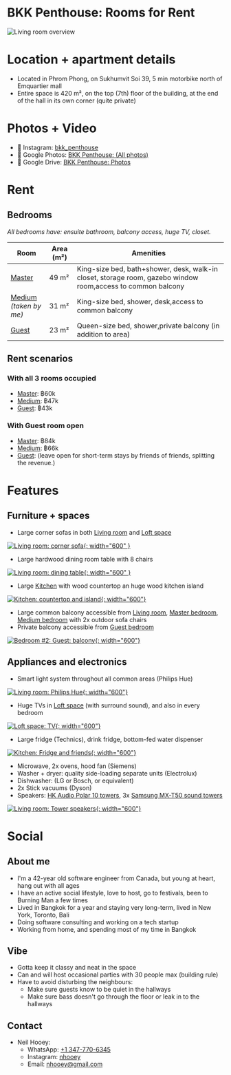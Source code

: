 # BKK Penthouse: Rooms for Rent
![Living room overview](https://lh3.googleusercontent.com/pw/AP1GczO6N9n8C3DYSZygTxSav6haghn1SQPnC7P5rL4_9EGNhG6AaIwYzyvwR7lC5yKeDmke977WW1VD-4YnV-36hqvCjDUZ6EM865Xo4bqe8cLVCG-I9KJlgrlL2eP1fo2ms5rchDbUZyhR4npYgSzl5zZ6=w1477-h1108-s-no-gm?authuser=0)

# Location + apartment details
- Located in Phrom Phong, on Sukhumvit Soi 39, 5 min motorbike north of Emquartier mall
- Entire space is 420 m², on the top (7th) floor of the building, at the end of the hall in its own corner (quite private)

# Photos + Video
- 📸 Instagram: [bkk_penthouse](https://www.instagram.com/bkk_penthouse/)
- 📸 Google Photos: [BKK Penthouse: (All photos)](https://photos.app.goo.gl/C82n7UjuN9sxvQyZA)
- 📂 Google Drive: [BKK Penthouse: Photos](https://drive.google.com/drive/u/0/folders/1wt5pnQ4m0LKfggki_CsH4ask41gAtYsG)

# Rent

## Bedrooms
*All bedrooms have: ensuite bathroom, balcony access, huge TV, closet.*

| **Room** | **Area (m²)** | **Amenities** |
|---|---|---|
| [Master](https://photos.app.goo.gl/pNwcUU9oLRV31wG8A) | 49 m² | King-size bed, bath+shower, desk, walk-in closet, storage room, gazebo window room,access to common balcony |
| [Medium](https://photos.app.goo.gl/XaZJognmgJsT129g6)<br/>*(taken by me)* | 31 m² | King-size bed, shower, desk,access to common balcony |
| [Guest](https://photos.app.goo.gl/VbMA9xzdvzuoxNn26) | 23 m² | Queen-size bed, shower,private balcony (in addition to area) |

## Rent scenarios

### With all 3 rooms occupied
- [Master](https://photos.app.goo.gl/pNwcUU9oLRV31wG8A): ฿60k
- [Medium](https://photos.app.goo.gl/XaZJognmgJsT129g6): ฿47k
- [Guest](https://photos.app.goo.gl/VbMA9xzdvzuoxNn26): ฿43k

### With Guest room open
- [Master](https://photos.app.goo.gl/pNwcUU9oLRV31wG8A): ฿84k
- [Medium](https://photos.app.goo.gl/XaZJognmgJsT129g6): ฿66k
- [Guest](https://photos.app.goo.gl/VbMA9xzdvzuoxNn26): (leave open for short-term stays by friends of friends, splitting the revenue.)

# Features

## Furniture + spaces
- Large corner sofas in both [Living room](https://photos.app.goo.gl/zgVKmMim5NV5Y2Vw6) and [Loft space](https://photos.app.goo.gl/QgdVP4injrn96ccY6)

[![Living room: corner sofa](https://lh3.googleusercontent.com/pw/AP1GczOLlabX0mjX5n4DESQ8jS6ExPTMiYG8lhTdY5xhf65ev4cqlEqLk8QSP0sqq3pyrORJkYfmgeeBH53TxhngseLZbTadGcVUMF2G5tvMat4GOqV1yr5k_UbTM-ZvnEbmdzKfDCqfVd3QuylyqLoRG4kZ=w1477-h1108-s-no-gm?authuser=0){: width="600" }](https://photos.app.goo.gl/qBpH5UHsPrzYrL1G9)

- Large hardwood dining room table with 8 chairs

[![Living room: dining table](https://lh3.googleusercontent.com/pw/AP1GczOoB5yihXkb4E6HmdwQwrVAec8nqFGIHo82JmkxnjaZstPuY89Idlq_jR1FGSlv50IKn9xFywM74WO1NIsTk7zYETuKsR_mR_l-V8ENvSpZvg_njFeLgCA72MrH-09IiE6vl7ZX9-qe0wd_K5Xp8hmY=w1280-h960-s-no-gm?authuser=0){: width="600" }](https://photos.app.goo.gl/qBpH5UHsPrzYrL1G9)

- Large [Kitchen](https://photos.app.goo.gl/Ke7M8NpdvKt5cEPq8) with wood countertop an huge wood kitchen island

[![Kitchen: countertop and island](https://lh3.googleusercontent.com/pw/AP1GczNt4WZo62JUl-Q_p3OL097IRP7HIVqibvsmg_UaEHedb11V_ELn9VWHH4ngJoe7Eqwe6IDFS7zgPs8JZ7clUq1d2UMJygjf6cg8xJUR1PyblifwiZyUr3qLPgOsdvssa4f0cm7EXCByb-3DbBa9sQjw=w1477-h1108-s-no-gm?authuser=0){: width="600"}](https://photos.app.goo.gl/UKBPZp39V787eaM96)

- Large common balcony accessible from [Living room](https://photos.app.goo.gl/zgVKmMim5NV5Y2Vw6), [Master bedroom](https://photos.app.goo.gl/pNwcUU9oLRV31wG8A), [Medium bedroom](https://photos.app.goo.gl/XaZJognmgJsT129g6) with 2x outdoor sofa chairs
- Private balcony accessible from [Guest bedroom](https://photos.app.goo.gl/VbMA9xzdvzuoxNn26)

[![Bedroom #2: Guest: balcony](https://lh3.googleusercontent.com/pw/AP1GczMK_nDVUUpac3y4a8FxgCzoeuEhIjKBbP9GkEuDJbWWmG-5DrwpOXbloT_dAk77aLQtLNKJt61VxOIP5-bhjeidhOSSUX23BKYReT_aEnNCuLRVCmjASFThYPh28jpo4QE-eLQunQsnVf7R8nYQezdt=w1477-h1108-s-no-gm?authuser=0){: width="600"}](https://photos.app.goo.gl/82qygAowrM3ys1fW6)

## Appliances and electronics
- Smart light system throughout all common areas (Philips Hue)

[![Living room: Philips Hue](https://lh3.googleusercontent.com/pw/AP1GczNlIh36pzR317q2uFnxy1QajtVTajH6-cJ-1YBSt9m1IYxkOq1qH-_aj_3yFU3b5QfNd0iyRF6Qtz8nxc8w08BkWWCLNE1o_WzRUAmr09_SDNfPdbPipjT4r6Yi0T0tochJODYomDZeZwt8uWEFBKnd=w2592-h1944-s-no-gm?authuser=0){: width="600"}](https://photos.app.goo.gl/DKPuPPZdyEtqWHYW9)

- Huge TVs in [Loft space](https://photos.app.goo.gl/QgdVP4injrn96ccY6) (with surround sound), and also in every bedroom

[![Loft space: TV](https://lh3.googleusercontent.com/pw/AP1GczMqXe6sBnrsrayrJFJ24IWJOSiUZKKSAvoloLyi-Xb7IdPvURXxRlplpOSpTvyhUkNbQSKydWTlg622VmwqlL45jwFHC8e2U35xSmiTyKqnNxYdB5R_i7uoJM7aOHDz1lqJ8Bbw8xxxKaa_O86UCo7b=w1280-h960-s-no-gm?authuser=0){: width="600"}](https://photos.app.goo.gl/6M4A9rssVSpSN567A)

- Large fridge (Technics), drink fridge, bottom-fed water dispenser

[![Kitchen: Fridge and friends](https://lh3.googleusercontent.com/pw/AP1GczMVbNruE_oX0ko0vH4_674QDh-nsMvbF0UZOFN7yZz5fsAI03KHLYw1kul4LNp6NqLiZ5O6x8gK-1cFAH9eFFo01lO7wEiylqCNEfuWV9ACvb6akGQcyN_WS7IZf4E8I0b7B2hvf2CTSiH6wJPb6VMw=w1458-h1944-s-no-gm?authuser=0){: width="600"}](https://photos.app.goo.gl/1qspMWKM2Tr3NhsPA)

- Microwave, 2x ovens, hood fan (Siemens)
- Washer + dryer: quality side-loading separate units (Electrolux)
- Dishwasher: (LG or Bosch, or equivalent)
- 2x Stick vacuums (Dyson)
- Speakers: [HK Audio Polar 10 towers](https://hkaudio.com/products/polar/#iLightbox[image_carousel_2]/0), 3x [Samsung MX-T50 sound towers](https://www.samsung.com/ph/audio-devices/sound-tower/500w-sound-tower-black-mx-t50-xp/)

[![Living room: Tower speakers](https://lh3.googleusercontent.com/pw/AP1GczMfELnVLvS_u4SoDz-xlkr5STbc1aci_FkOptmM1S9MzElSjWbOWeYJPrGYW48-aAHJr4lHAxaTWNIDml8jKF8gCVUykw7-mSK-Yih3F_gonwPMtzm9LA0Py21M4qjoj7SK6tL62CebaS-zYfvKjdnV=w2592-h1944-s-no-gm?authuser=0){: width="600"}](https://photos.app.goo.gl/LZt9aPufyvnkFgAR6)

# Social

## About me
- I'm a 42-year old software engineer from Canada, but young at heart, hang out with all ages
- I have an active social lifestyle, love to host, go to festivals, been to Burning Man a few times
- Lived in Bangkok for a year and staying very long-term, lived in New York, Toronto, Bali
- Doing software consulting and working on a tech startup
- Working from home, and spending most of my time in Bangkok

## Vibe
- Gotta keep it classy and neat in the space
- Can and will host occasional parties with 30 people max (building rule)
- Have to avoid disturbing the neighbours:
  - Make sure guests know to be quiet in the hallways
  - Make sure bass doesn't go through the floor or leak in to the hallways

## Contact
- Neil Hooey:
  - WhatsApp: [+1 347-770-6345](https://wa.me/+13477706345)
  - Instagram: [nhooey](https://www.instagram.com/nhooey/)
  - Email: [nhooey@gmail.com](mailto:nhooey@gmail.com)
